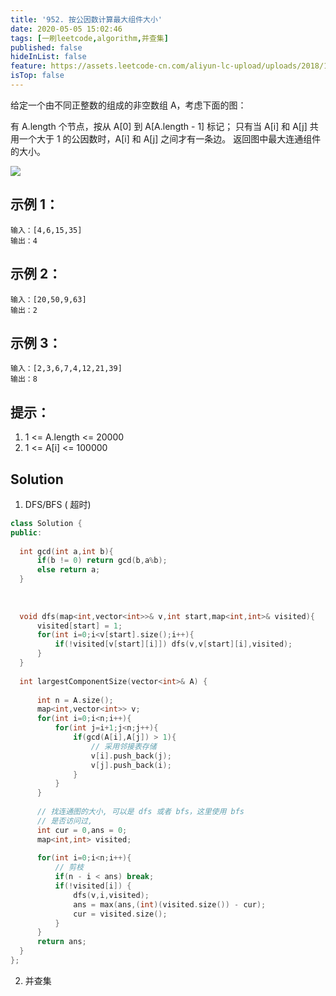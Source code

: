 ```yaml
---
title: '952. 按公因数计算最大组件大小'
date: 2020-05-05 15:02:46
tags: [一刷leetcode,algorithm,并查集]
published: false
hideInList: false
feature: https://assets.leetcode-cn.com/aliyun-lc-upload/uploads/2018/12/01/ex3.png
isTop: false
---
```

给定一个由不同正整数的组成的非空数组 A，考虑下面的图：

有 A.length 个节点，按从 A[0] 到 A[A.length - 1] 标记；
只有当 A[i] 和 A[j] 共用一个大于 1 的公因数时，A[i] 和 A[j] 之间才有一条边。
返回图中最大连通组件的大小。

 
![](https://assets.leetcode-cn.com/aliyun-lc-upload/uploads/2018/12/01/ex3.png)
## 示例 1：
```
输入：[4,6,15,35]
输出：4
```
## 示例 2：
```
输入：[20,50,9,63]
输出：2
```
## 示例 3：
```
输入：[2,3,6,7,4,12,21,39]
输出：8
```
 

## 提示：

1. 1 <= A.length <= 20000
2. 1 <= A[i] <= 100000


## Solution

1.  DFS/BFS ( 超时)
  ```c++
  class Solution {
public:
    
    int gcd(int a,int b){
        if(b != 0) return gcd(b,a%b);
        else return a;
    }
    
    
    
    void dfs(map<int,vector<int>>& v,int start,map<int,int>& visited){
        visited[start] = 1;
        for(int i=0;i<v[start].size();i++){
            if(!visited[v[start][i]]) dfs(v,v[start][i],visited);
        }
    }
    
    int largestComponentSize(vector<int>& A) {
        
        int n = A.size();
        map<int,vector<int>> v;
        for(int i=0;i<n;i++){
            for(int j=i+1;j<n;j++){
                if(gcd(A[i],A[j]) > 1){
                    // 采用邻接表存储
                    v[i].push_back(j);
                    v[j].push_back(i);
                }
            }
        }
        
        // 找连通图的大小, 可以是 dfs 或者 bfs，这里使用 bfs
        // 是否访问过,
        int cur = 0,ans = 0;
        map<int,int> visited;
        
        for(int i=0;i<n;i++){
            // 剪枝
            if(n - i < ans) break;
            if(!visited[i]) {
                dfs(v,i,visited);
                ans = max(ans,(int)(visited.size()) - cur);
                cur = visited.size();
            }
        }
        return ans;
    }
};
  ```
2.  并查集

